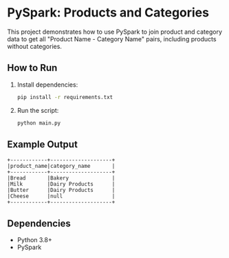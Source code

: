 # PySpark: Products and Categories

This project demonstrates how to use PySpark to join product and category data to get all "Product Name - Category Name" pairs, including products without categories.

## How to Run

1. Install dependencies:
   ```bash
   pip install -r requirements.txt
   ```
2. Run the script:
   ```bash
   python main.py
   ```
   
## Example Output

```
+------------+--------------------+
|product_name|category_name       |
+------------+--------------------+
|Bread       |Bakery              |
|Milk        |Dairy Products      |
|Butter      |Dairy Products      |
|Cheese      |null                |
+------------+--------------------+
```

## Dependencies

- Python 3.8+
- PySpark
